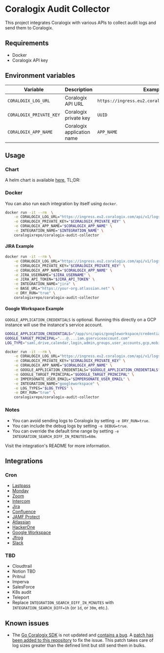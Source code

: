 # Coralogix Audit Collector

This project integrates Coralogix with various APIs to collect audit logs and send them to Coralogix.

## Requirements

- Docker
- Coralogix API key

## Environment variables

| Variable | Description | Example                                         |
|----------|-------------|-------------------------------------------------|
| `CORALOGIX_LOG_URL` | Coralogix API URL | `https://ingress.eu2.coralogix.com/api/v1/logs` |
| `CORALOGIX_PRIVATE_KEY` | Coralogix private key | `UUID`                                          |
| `CORALOGIX_APP_NAME` | Coralogix application name | `APP_NAME`                                      |

## Usage

### Chart

A helm chart is available [here](./chart/README.md), TL;DR:

### Docker

You can also run each integration by itself using `docker`. 

```bash
docker run -it --rm  \
    -e CORALOGIX_LOG_URL="https://ingress.eu2.coralogix.com/api/v1/logs" \
    -e CORALOGIX_PRIVATE_KEY="$CORALOGIX_PRIVATE_KEY" \
    -e CORALOGIX_APP_NAME="$CORALOGIX_APP_NAME" \
    -e INTEGRATION_NAME="$INTEGRATION_NAME" \
    coralogixrepo/coralogix-audit-collector
```

#### JIRA Example

```bash
docker run -it --rm \
    -e CORALOGIX_LOG_URL="https://ingress.eu2.coralogix.com/api/v1/logs" \
    -e CORALOGIX_PRIVATE_KEY="$CORALOGIX_PRIVATE_KEY" \
    -e CORALOGIX_APP_NAME="$CORALOGIX_APP_NAME" \
    -e JIRA_USERNAME="$JIRA_USERNAME" \
    -e JIRA_API_TOKEN="$JIRA_API_TOKEN" \
    -e INTEGRATION_NAME="jira" \
    -e BASE_URL="https://your-org.atlassian.net" \
    -e DRY_RUN="true" \
    coralogixrepo/coralogix-audit-collector
```

#### Google Workspace Example

`GOOGLE_APPLICATION_CREDENTIALS` is optional. Running this directly on a GCP instance will use the instance's service account.

```bash
GOOGLE_APPLICATION_CREDENTIALS="/app/src/apis/googleworkspace/credentials.json"
GOOGLE_TARGET_PRINCIPAL="...@....iam.gserviceaccount.com"
LOG_TYPE="saml,drive,calendar,login,admin,groups,user_accounts,gcp,mobile"

docker run -it --rm \
    -e CORALOGIX_LOG_URL="https://ingress.eu2.coralogix.com/api/v1/logs" \
    -e CORALOGIX_PRIVATE_KEY="$CORALOGIX_PRIVATE_KEY" \
    -e CORALOGIX_APP_NAME="$CORALOGIX_APP_NAME" \
    -e GOOGLE_APPLICATION_CREDENTIALS="$GOOGLE_APPLICATION_CREDENTIALS" \
    -e GOOGLE_TARGET_PRINCIPAL="$GOOGLE_TARGET_PRINCIPAL" \
    -e IMPERSONATE_USER_EMAIL="$IMPERSONATE_USER_EMAIL" \
    -e INTEGRATION_NAME="googleworkspace" \
    -e LOG_TYPES="$LOG_TYPES" \
    -e DRY_RUN="true" \
    coralogixrepo/coralogix-audit-collector
```

### Notes

* You can avoid sending logs to Coralogix by setting `-e DRY_RUN=true`.
* You can include the debug logs by setting `-e DEBUG=true`.
* You can override the default time range by setting `-e INTEGRATION_SEARCH_DIFF_IN_MINUTES=60m`.

Visit the integration's README for more information.

## Integrations

### Cron

- [Lastpass](src/apis/lastpass/README.md)
- [Monday](src/apis/monday/README.md)
- [Zoom](src/apis/zoom/README.md)
- [Intercom](src/apis/intercom/README.md)
- [Jira](src/apis/jira/README.md)
- [Confluence](src/apis/confluence/README.md)
- [JAMF Protect](src/apis/jamfprotect/README.md)
- [Atlassian](src/apis/atlassian/README.md)
- [HackerOne](src/apis/hackerone/README.md)
- [Google Workspace](src/apis/googleworkspace/README.md)
- [Jfrog](src/apis/jfrog/README.md)
- [Slack](src/apis/slack/README.md)

### TBD

- Cloudtrail
- Notion TBD
- Pritnul
- Imperva
- SalesForce
- K8s audit
- Teleport
- Replace `INTEGRATION_SEARCH_DIFF_IN_MINUTES` with `INTEGRATION_SEARCH_DIFF=1h` (or `1d`, or `30m`, etc.).

## Known issues

- The [Go Coralogix SDK](https://github.com/coralogix/go-coralogix-sdk) is not updated and [contains a bug](https://github.com/coralogix/go-coralogix-sdk/blob/v1.0.3/manager.go#L111-L117). A [patch has been added to this repository](./src/coralogix/coralogix_test.go) to fix the issue. This patch takes care of log sizes greater than the defined limit but still send them in bulks.
